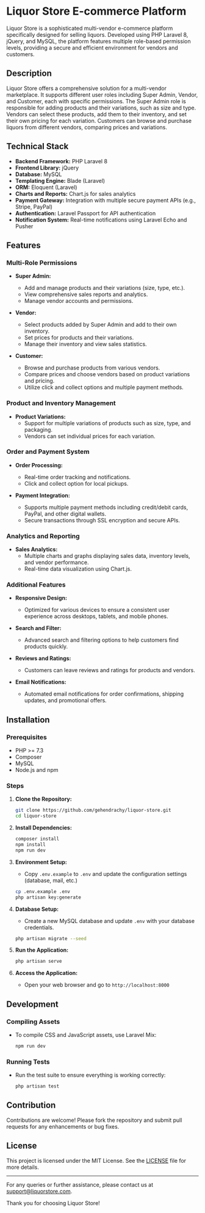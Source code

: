 # Liquor Store E-commerce Platform

Liquor Store is a sophisticated multi-vendor e-commerce platform specifically designed for selling liquors. Developed using PHP Laravel 8, jQuery, and MySQL, the platform features multiple role-based permission levels, providing a secure and efficient environment for vendors and customers.

## Description

Liquor Store offers a comprehensive solution for a multi-vendor marketplace. It supports different user roles including Super Admin, Vendor, and Customer, each with specific permissions. The Super Admin role is responsible for adding products and their variations, such as size and type. Vendors can select these products, add them to their inventory, and set their own pricing for each variation. Customers can browse and purchase liquors from different vendors, comparing prices and variations.

## Technical Stack

- **Backend Framework:** PHP Laravel 8
- **Frontend Library:** jQuery
- **Database:** MySQL
- **Templating Engine:** Blade (Laravel)
- **ORM:** Eloquent (Laravel)
- **Charts and Reports:** Chart.js for sales analytics
- **Payment Gateway:** Integration with multiple secure payment APIs (e.g., Stripe, PayPal)
- **Authentication:** Laravel Passport for API authentication
- **Notification System:** Real-time notifications using Laravel Echo and Pusher

## Features

### Multi-Role Permissions

- **Super Admin:**
  - Add and manage products and their variations (size, type, etc.).
  - View comprehensive sales reports and analytics.
  - Manage vendor accounts and permissions.

- **Vendor:**
  - Select products added by Super Admin and add to their own inventory.
  - Set prices for products and their variations.
  - Manage their inventory and view sales statistics.

- **Customer:**
  - Browse and purchase products from various vendors.
  - Compare prices and choose vendors based on product variations and pricing.
  - Utilize click and collect options and multiple payment methods.

### Product and Inventory Management

- **Product Variations:**
  - Support for multiple variations of products such as size, type, and packaging.
  - Vendors can set individual prices for each variation.

### Order and Payment System

- **Order Processing:**
  - Real-time order tracking and notifications.
  - Click and collect option for local pickups.

- **Payment Integration:**
  - Supports multiple payment methods including credit/debit cards, PayPal, and other digital wallets.
  - Secure transactions through SSL encryption and secure APIs.

### Analytics and Reporting

- **Sales Analytics:**
  - Multiple charts and graphs displaying sales data, inventory levels, and vendor performance.
  - Real-time data visualization using Chart.js.

### Additional Features

- **Responsive Design:**
  - Optimized for various devices to ensure a consistent user experience across desktops, tablets, and mobile phones.

- **Search and Filter:**
  - Advanced search and filtering options to help customers find products quickly.

- **Reviews and Ratings:**
  - Customers can leave reviews and ratings for products and vendors.

- **Email Notifications:**
  - Automated email notifications for order confirmations, shipping updates, and promotional offers.

## Installation

### Prerequisites

- PHP >= 7.3
- Composer
- MySQL
- Node.js and npm

### Steps

1. **Clone the Repository:**
    ```bash
    git clone https://github.com/gehendrachy/liquor-store.git
    cd liquor-store
    ```

2. **Install Dependencies:**
    ```bash
    composer install
    npm install
    npm run dev
    ```

3. **Environment Setup:**
    - Copy `.env.example` to `.env` and update the configuration settings (database, mail, etc.)
    ```bash
    cp .env.example .env
    php artisan key:generate
    ```

4. **Database Setup:**
    - Create a new MySQL database and update `.env` with your database credentials.
    ```bash
    php artisan migrate --seed
    ```

5. **Run the Application:**
    ```bash
    php artisan serve
    ```

6. **Access the Application:**
    - Open your web browser and go to `http://localhost:8000`

## Development

### Compiling Assets

- To compile CSS and JavaScript assets, use Laravel Mix:
    ```bash
    npm run dev
    ```

### Running Tests

- Run the test suite to ensure everything is working correctly:
    ```bash
    php artisan test
    ```

## Contribution

Contributions are welcome! Please fork the repository and submit pull requests for any enhancements or bug fixes.

## License

This project is licensed under the MIT License. See the [LICENSE](LICENSE) file for more details.

---

For any queries or further assistance, please contact us at support@liquorstore.com.

Thank you for choosing Liquor Store!
